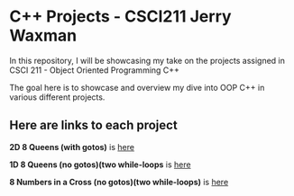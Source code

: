 # C++ Projects - CSCI211 Jerry Waxman

In this repository, I will be showcasing my take on the projects assigned in CSCI 211 - Object Oriented Programming C++

The goal here is to showcase and overview my dive into OOP C++ in various different projects.

## Here are links to each project

**2D 8 Queens (with gotos)** is [here](https://github.com/Dameme1/C-Projects-for-cs211-Waxman/blob/main/2d8queens.cpp)

**1D 8 Queens (no gotos)(two while-loops** is [here](https://github.com/Dameme1/C-Projects-for-cs211-Waxman/blob/main/1d8queensnogoto.cpp)

**8 Numbers in a Cross (no gotos)(two while-loops)** is [here](https://github.com/Dameme1/Projects-CSCI-211-Waxman/blob/main/8numberscross.cpp)


